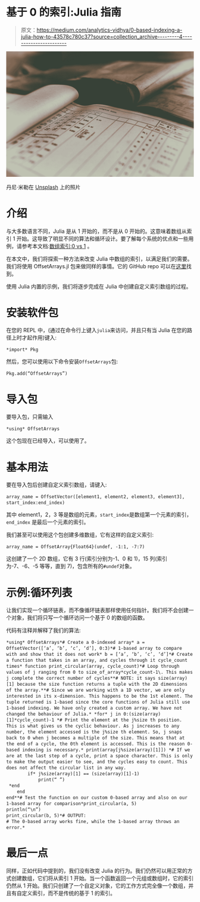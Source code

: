 # 基于 0 的索引:Julia 指南

> 原文：<https://medium.com/analytics-vidhya/0-based-indexing-a-julia-how-to-43578c780c37?source=collection_archive---------4----------------------->

![](img/ec0aa274f40556ce4f6e715d721a72e2.png)

丹尼·米勒在 [Unsplash](https://unsplash.com?utm_source=medium&utm_medium=referral) 上的照片

# 介绍

与大多数语言不同，Julia 是从 1 开始的，而不是从 0 开始的。这意味着数组从索引 1 开始。这导致了明显不同的算法和循环设计。要了解每个系统的优点和一些用例，请参考本文档:[数组索引:0 vs 1](https://docs.google.com/document/d/11ZKaR0a6hvc6xmYLfmslAAPnkVRSZFGz5GZYRNmxmsQ/edit?usp=sharing) 。

在本文中，我们将探索一种方法来改变 Julia 中数组的索引，以满足我们的需要。我们将使用 OffsetArrays.jl 包来做同样的事情。它的 GitHub repo 可以在[这里](https://github.com/JuliaArrays/OffsetArrays.jl)找到。

使用 Julia 内置的示例，我们将逐步完成在 Julia 中创建自定义索引数组的过程。

# 安装软件包

在您的 REPL 中，(通过在命令行上键入`julia`来访问，并且只有当 Julia 在您的路径上时才起作用)键入:

```
*import* Pkg
```

然后，您可以使用以下命令安装`OffsetArrays`包:

```
Pkg.add(“OffsetArrays”)
```

# 导入包

要导入包，只需输入

```
*using* OffsetArrays
```

这个包现在已经导入，可以使用了。

# 基本用法

要在导入包后创建自定义索引数组，请键入:

```
array_name = OffsetVector([element1, element2, element3, element3], start_index:end_index)
```

其中 element1，2，3 等是数组的元素，`start_index`是数组第一个元素的索引，`end_index` 是最后一个元素的索引。

我们甚至可以使用这个包创建多维数组，它有这样的自定义索引:

```
array_name = OffsetArray{Float64}(undef, -1:1, -7:7)
```

这创建了一个 2D 数组，它有 3 行(索引分别为-1、0 和 1)，15 列(索引为-7、-6、-5 等等，直到 7)，包含所有的`#undef`对象。

# 示例:循环列表

让我们实现一个循环链表，而不像循环链表那样使用任何指针。我们将不会创建一个对象，我们将只写一个循环访问一个基于 0 的数组的函数。

代码有注释并解释了我们的算法:

```
*using* OffsetArrays*# Create a 0-indexed array* a = OffsetVector([‘a’, ‘b’, ‘c’, ‘d’], 0:3)*# 1-based array to compare with and show that it does not work* b = [‘a’, ‘b’, ‘c’, ‘d’]*# Create a function that takes in an array, and cycles through it cycle_count times* function print_circular(array, cycle_count)*# Loop through values of j ranging from 0 to size_of_array*cycle_count-1\. This makes j complete the correct number of cycles**# NOTE: it says size(array)[1] because the size function returns a tuple with the 2D dimensions of the array.**# Since we are working with a 1D vector, we are only interested in its x-dimension. This happens to be the 1st element. The tuple returned is 1-based since the core functions of Julia still use 1-based indexing. We have only created a custom array. We have not changed the behaviour of Julia.* *for* j in 0:(size(array)[1]*cycle_count)-1 *# Print the element at the j%size th position. This is what gives us the cyclic behaviour. As j increases to any number, the element accessed is the j%size th element. So, j snaps back to 0 when j becomes a multiple of the size. This means that at the end of a cycle, the 0th element is accessed. This is the reason 0-based indexing is necessary.* print(array[j%size(array)[1]]) *# If we are at the last step of a cycle, print a space character. This is only to make the output easier to see, and the cycles easy to count. This does not affect the circular list in any way.
        if* j%size(array)[1] == (size(array)[1]-1)
            print(“ ”)
 *end
    end
end**# Test the function on our custom 0-based array and also on our 1-based array for comparison*print_circular(a, 5)
println(“\n”)
print_circular(b, 5)*# OUTPUT:
# The 0-based array works fine, while the 1-based array throws an error.*
```

# 最后一点

同样，正如代码中提到的，我们没有改变 Julia 的行为。我们仍然可以用正常的方式创建数组，它们将从索引 1 开始。当一个函数返回一个元组或数组时，它的索引仍然从 1 开始。我们只创建了一个自定义对象，它的工作方式完全像一个数组，并且有自定义索引，而不是传统的基于 1 的索引。
